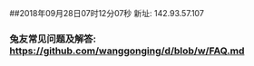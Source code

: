 ##2018年09月28日07时12分07秒 新址: 142.93.57.107
### 兔友常见问题及解答: https://github.com/wanggonging/d/blob/w/FAQ.md

